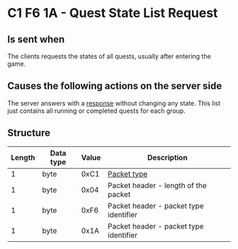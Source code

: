 ﻿# C1 F6 1A - Quest State List Request

## Is sent when
The clients requests the states of all quests, usually after entering the game.


## Causes the following actions on the server side
The server answers with a [response](<C1F61A - Quest State List Response (by server).md>) without changing any state.
This list just contains all running or completed quests for each group.


## Structure

|  Length  | Data type | Value | Description |
|----------|---------|-------------|---------|
| 1 | byte | 0xC1   | [Packet type](PacketTypes.md) |
| 1 | byte | 0x04   | Packet header - length of the packet |
| 1 | byte | 0xF6   | Packet header - packet type identifier |
| 1 | byte | 0x1A   | Packet header - packet type identifier |

